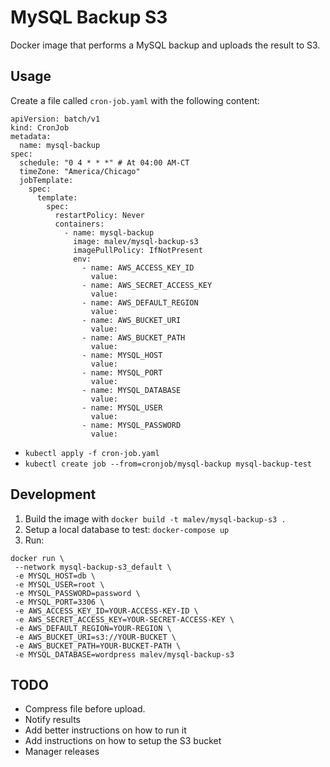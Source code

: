 # MySQL Backup S3

Docker image that performs a MySQL backup and uploads the result to S3.

## Usage

Create a file called `cron-job.yaml` with the following content:

```
apiVersion: batch/v1
kind: CronJob
metadata:
  name: mysql-backup
spec:
  schedule: "0 4 * * *" # At 04:00 AM-CT
  timeZone: "America/Chicago"
  jobTemplate:
    spec:
      template:
        spec:
          restartPolicy: Never
          containers:
            - name: mysql-backup
              image: malev/mysql-backup-s3
              imagePullPolicy: IfNotPresent
              env:
                - name: AWS_ACCESS_KEY_ID
                  value:
                - name: AWS_SECRET_ACCESS_KEY
                  value:
                - name: AWS_DEFAULT_REGION
                  value:
                - name: AWS_BUCKET_URI
                  value:
                - name: AWS_BUCKET_PATH
                  value:
                - name: MYSQL_HOST
                  value:
                - name: MYSQL_PORT
                  value:
                - name: MYSQL_DATABASE
                  value:
                - name: MYSQL_USER
                  value:
                - name: MYSQL_PASSWORD
                  value:
```

- `kubectl apply -f cron-job.yaml`
- `kubectl create job --from=cronjob/mysql-backup mysql-backup-test`

## Development

1. Build the image with `docker build -t malev/mysql-backup-s3 .`
2. Setup a local database to test: `docker-compose up`
3. Run:

```
docker run \
 --network mysql-backup-s3_default \
 -e MYSQL_HOST=db \
 -e MYSQL_USER=root \
 -e MYSQL_PASSWORD=password \
 -e MYSQL_PORT=3306 \
 -e AWS_ACCESS_KEY_ID=YOUR-ACCESS-KEY-ID \
 -e AWS_SECRET_ACCESS_KEY=YOUR-SECRET-ACCESS-KEY \
 -e AWS_DEFAULT_REGION=YOUR-REGION \
 -e AWS_BUCKET_URI=s3://YOUR-BUCKET \
 -e AWS_BUCKET_PATH=YOUR-BUCKET-PATH \
 -e MYSQL_DATABASE=wordpress malev/mysql-backup-s3
```

## TODO

- Compress file before upload.
- Notify results
- Add better instructions on how to run it
- Add instructions on how to setup the S3 bucket
- Manager releases
